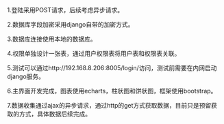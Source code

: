 1.登陆采用POST请求，后续考虑异步请求。

2.数据库字段加密采用django自带的加密方式。

3.数据库连接使用本地的数据库。

4.权限单独设计一张表，通过用户权限表将用户表和权限表关联。

5.测试可以通过http://192.168.8.206:8005/login/访问，测试前需要在内网启动django服务。

6.主界面开发完成，图表使用echarts，柱状图和饼状图，框架使用bootstrap。

7.数据收集通过ajax的异步请求，通过http的get方式获取数据，目前只是预留获取的方式，具体数据后续完成。
